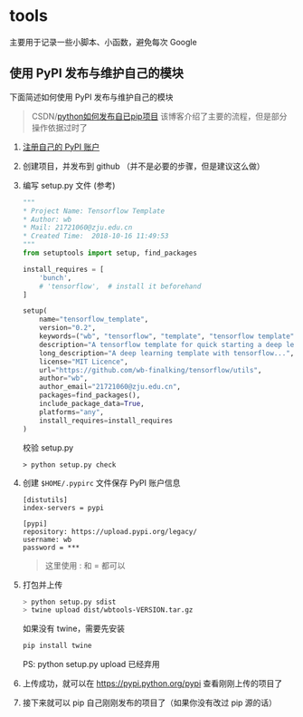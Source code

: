 # tools 

主要用于记录一些小脚本、小函数，避免每次 Google

## 使用 PyPI 发布与维护自己的模块

下面简述如何使用 PyPI 发布与维护自己的模块

> CSDN/[python如何发布自已pip项目](http://blog.csdn.net/fengmm521/article/details/79144407)
> 该博客介绍了主要的流程，但是部分操作依据过时了

1. [注册自己的 PyPI 账户](https://pypi.python.org/pypi?%3Aaction=register_form)
2. 创建项目，并发布到 github （并不是必要的步骤，但是建议这么做）
3. 编写 setup.py 文件 (参考)
    ```python
    """
    * Project Name: Tensorflow Template
    * Author: wb
    * Mail: 21721060@zju.edu.cn
    * Created Time:  2018-10-16 11:49:53
    """
    from setuptools import setup, find_packages
    
    install_requires = [
        'bunch',
        # 'tensorflow',  # install it beforehand
    ]
    
    setup(
        name="tensorflow_template",
        version="0.2",
        keywords=("wb", "tensorflow", "template", "tensorflow template"),
        description="A tensorflow template for quick starting a deep learning project.",
        long_description="A deep learning template with tensorflow...",
        license="MIT Licence",
        url="https://github.com/wb-finalking/tensorflow/utils",
        author="wb",
        author_email="21721060@zju.edu.cn",
        packages=find_packages(),
        include_package_data=True,
        platforms="any",
        install_requires=install_requires
    )
    ```
    校验 setup.py
    ```
    > python setup.py check
    ```
4. 创建 `$HOME/.pypirc` 文件保存 PyPI 账户信息
    ```
    [distutils]
    index-servers = pypi
    
    [pypi]
    repository: https://upload.pypi.org/legacy/
    username: wb
    password = ***
    ```
    > 这里使用 : 和 = 都可以
    
5. 打包并上传
    ```bash
    > python setup.py sdist
    > twine upload dist/wbtools-VERSION.tar.gz
    ```
    如果没有 twine，需要先安装
    ```bash
    pip install twine
    ```
      PS: python setup.py upload 已经弃用
6. 上传成功，就可以在 https://pypi.python.org/pypi 查看刚刚上传的项目了
7. 接下来就可以 pip 自己刚刚发布的项目了（如果你没有改过 pip 源的话）